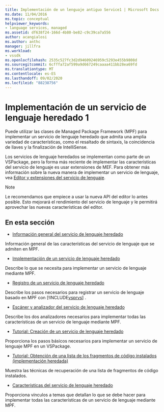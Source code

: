 ```yaml
---
title: Implementación de un lenguaje antiguo Service1 | Microsoft Docs
ms.date: 11/04/2016
ms.topic: conceptual
helpviewer_keywords:
- language services, managed
ms.assetid: df638f24-166d-4b80-be82-c9c39ca7a556
author: acangialosi
ms.author: anthc
manager: jillfra
ms.workload:
- vssdk
ms.openlocfilehash: 2535c527fc3d2d94609246959c5293e455b9808d
ms.sourcegitcommit: 6cfffa72af599a9d667249caaaa411bb28ea69fd
ms.translationtype: MT
ms.contentlocale: es-ES
ms.lasthandoff: 09/02/2020
ms.locfileid: "88238756"
---
```

# <a name="implementing-a-legacy-language-service-1"></a>Implementación de un servicio de lenguaje heredado 1
Puede utilizar las clases de Managed Package Framework (MPF) para implementar un servicio de lenguaje heredado que admita una amplia variedad de características, como el resaltado de sintaxis, la coincidencia de llaves y la finalización de IntelliSense.

 Los servicios de lenguaje heredados se implementan como parte de un VSPackage, pero la forma más reciente de implementar las características del servicio de lenguaje es usar extensiones de MEF. Para obtener más información sobre la nueva manera de implementar un servicio de lenguaje, vea [Editor y extensiones del servicio de lenguaje](../../extensibility/editor-and-language-service-extensions.md).

> [!NOTE]
> Le recomendamos que empiece a usar la nueva API del editor lo antes posible. Esto mejorará el rendimiento del servicio de lenguaje y le permitirá aprovechar las nuevas características del editor.

## <a name="in-this-section"></a>En esta sección
- [Información general del servicio de lenguaje heredado](../../extensibility/internals/legacy-language-service-overview.md)

 Información general de las características del servicio de lenguaje que se admiten en MPF.

- [Implementación de un servicio de lenguaje heredado](../../extensibility/internals/implementing-a-legacy-language-service2.md)

 Describe lo que se necesita para implementar un servicio de lenguaje mediante MPF.

- [Registro de un servicio de lenguaje heredado](../../extensibility/internals/registering-a-legacy-language-service1.md)

 Describe los pasos necesarios para registrar un servicio de lenguaje basado en MPF con [!INCLUDE[vsprvs](../../code-quality/includes/vsprvs_md.md)] .

- [Escáner y analizador del servicio de lenguaje heredado](../../extensibility/internals/legacy-language-service-parser-and-scanner.md)

 Describe los dos analizadores necesarios para implementar todas las características de un servicio de lenguaje mediante MPF.

- [Tutorial: Creación de un servicio de lenguaje heredado](../../extensibility/internals/walkthrough-creating-a-legacy-language-service.md)

 Proporciona los pasos básicos necesarios para implementar un servicio de lenguaje MPF en un VSPackage.

- [Tutorial: Obtención de una lista de los fragmentos de código instalados (implementación heredada)](../../extensibility/internals/walkthrough-getting-a-list-of-installed-code-snippets-legacy-implementation.md)

 Muestra las técnicas de recuperación de una lista de fragmentos de código instalados.

- [Características del servicio de lenguaje heredado](../../extensibility/internals/legacy-language-service-features1.md)

 Proporciona vínculos a temas que detallan lo que se debe hacer para implementar todas las características de un servicio de lenguaje mediante MPF.
